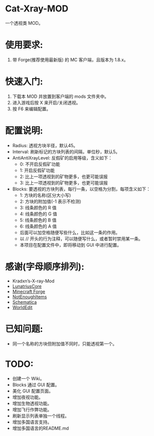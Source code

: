 # Cat-Xray-MOD
一个透视类 MOD。

# 使用要求:
1. 带 Forge(推荐使用最新版) 的 MC 客户端，且版本为 1.8.x。

# 快速入门:
1. 下载本 MOD 并放置到客户端的 mods 文件夹中。
2. 进入游戏后按 X 来开启/关闭透视。
3. 按 F6 来编辑配置。

# 配置说明:
* Radius: 透视方块半径，默认45。
* Interval: 刷新标记的方块列表的间隔，单位秒，默认5。
* AntiAntiXrayLevel: 反假矿的启用等级，含义如下：
  * 0: 不开启反假矿功能
  * 1: 开启反假矿功能
  * 2: 比上一项透视到的矿物更多，也更可能误报
  * 3: 比上一项透视到的矿物更多，也更可能误报
* Blocks: 要透视的方块列表，每行一条，以空格为分割，每项含义如下：
  * 1: 方块的名称(区分大小写)
  * 2: 方块的附加值(-1 表示不检测)
  * 3: 线条颜色的 R 值
  * 4: 线条颜色的 G 值
  * 5: 线条颜色的 B 值
  * 6: 线条颜色的 A 值
  * 后面可以加空格随便写些什么，比如这一条的作用。
  * 以 // 开头的行为注释，可以随便写什么，或者暂时禁用某一条。
  * 本项目在配置文件中，即将移动到 GUI 中进行配置。

# 感谢(字母顺序排列):
* Kradxn’s-X-ray-Mod
* [LunatriusCore](https://github.com/Lunatrius/LunatriusCore)
* [Minecraft Forge](http://files.minecraftforge.net/)
* [NotEnoughItems](https://github.com/Chicken-Bones/NotEnoughItems)
* [Schematica](https://github.com/Lunatrius/Schematica)
* [WorldEdit](https://github.com/sk89q/WorldEdit)

# 已知问题:
* 同一个名称的方块但附加值不同时，只能透视第一个。

# TODO:
* 创建一个 Wiki。
* Blocks 通过 GUI 配置。
* 美化 GUI 配置页面。
* 增加夜视功能。
* 增加生物透视功能。
* 增加飞行作弊功能。
* 刷新显示列表单独一个线程。
* 增加多国语言支持。
* 增加多国语言的README.md
